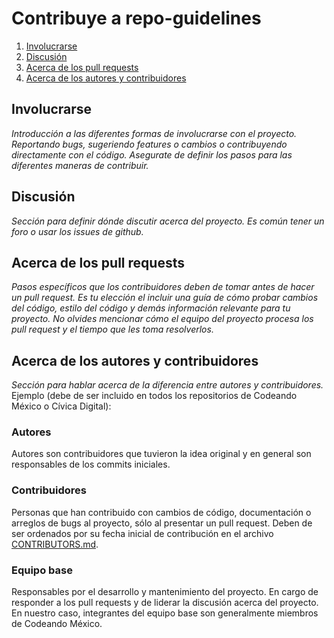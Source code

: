 # Contribuye a repo-guidelines

1. [Involucrarse](#involucrarse)
2. [Discusión](#discusión)
3. [Acerca de los pull requests](#acerca-de-los-pull-requests)
4. [Acerca de los autores y
   contribuidores](#acerca-de-los-autores-y-contribuidores)



## Involucrarse
_Introducción a las diferentes formas de involucrarse con el proyecto. Reportando bugs, sugeriendo features o cambios o contribuyendo directamente con el código. Asegurate de definir los pasos para las diferentes maneras de contribuir._

## Discusión
_Sección para definir dónde discutir acerca del proyecto. Es común tener
un foro o usar los issues de github._

## Acerca de los pull requests
_Pasos específicos que los contribuidores deben de tomar antes de hacer
un pull request. Es tu elección el incluir una guía de cómo probar
cambios del código, estilo del código y demás información relevante para
tu proyecto. No olvides mencionar cómo el equipo del proyecto procesa
los pull request y el tiempo que les toma resolverlos._

## Acerca de los autores y contribuidores
_Sección para hablar acerca de la diferencia entre autores y contribuidores._ Ejemplo (debe de ser incluido en todos los repositorios de Codeando México o  Cívica Digital):

### Autores
Autores son contribuidores que tuvieron la idea original y en general
son responsables de los commits iniciales.

### Contribuidores
Personas que han contribuido con cambios de código,
documentación o arreglos de bugs al proyecto, sólo al
presentar un pull request. Deben de ser ordenados por su
fecha inicial de contribución en el archivo [CONTRIBUTORS.md](/CONTRIBUTORS.md).

### Equipo base
Responsables por el desarrollo y mantenimiento del proyecto. En cargo de
responder a los pull requests y de liderar la discusión acerca del
proyecto. En nuestro caso, integrantes del equipo base son generalmente
miembros de Codeando México.
